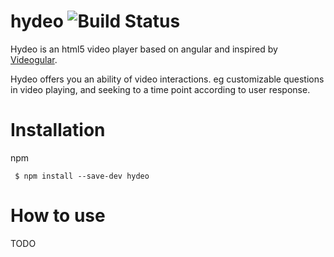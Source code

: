 # hydeo ![Build Status](https://travis-ci.org/centsent/hydeo.svg?branch=master)
Hydeo is an html5 video player based on angular and inspired by [Videogular](https://github.com/2fdevs/videogular). 


Hydeo offers you an ability of video interactions. eg customizable questions in video playing, and seeking to a time point according to user response.

# Installation

npm

` $ npm install --save-dev hydeo`

# How to use

TODO
